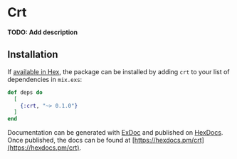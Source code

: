 # Crt

**TODO: Add description**

## Installation

If [available in Hex](https://hex.pm/docs/publish), the package can be installed
by adding `crt` to your list of dependencies in `mix.exs`:

```elixir
def deps do
  [
    {:crt, "~> 0.1.0"}
  ]
end
```

Documentation can be generated with [ExDoc](https://github.com/elixir-lang/ex_doc)
and published on [HexDocs](https://hexdocs.pm). Once published, the docs can
be found at [https://hexdocs.pm/crt](https://hexdocs.pm/crt).

